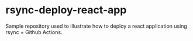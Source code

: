 # rsync-deploy-react-app
Sample repository used to illustrate how to deploy a react application using rsync + Github Actions.
